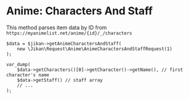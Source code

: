 # Anime: Characters And Staff
This method parses item data by ID from `https://myanimelist.net/anime/{id}/_/characters`

```
$data = $jikan->getAnimeCharactersAndStaff(
    new \Jikan\Request\Anime\AnimeCharactersAndStaffRequest(1)
);

var_dump(
    $data->getCharacters()[0]->getCharacter()->getName(), // first character's name
    $data->getStaff() // staff array
    // ...
);
```
